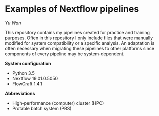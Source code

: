 # Examples of Nextflow pipelines

*Yu Wan*



This repository contains my pipelines created for practice and training purposes. Often in this repository I only include files that were manually modified for system compatibility or a specific analysis. An adaptation is often necessary when migrating these pipelines to other platforms since components of every pipeline may be system-dependent.



**System configuration**

- Python 3.5
- Nextflow 19.01.0.5050
- FlowCraft 1.4.1



**Abbreviations**

- High-performance (computer) cluster (HPC)
- Protable batch system (PBS)

